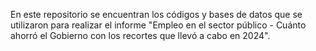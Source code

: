 En este repositorio se encuentran los códigos y bases de datos que se utilizaron para realizar el informe "Empleo en el sector público - Cuánto ahorró el Gobierno con los recortes que llevó a cabo en 2024". 
